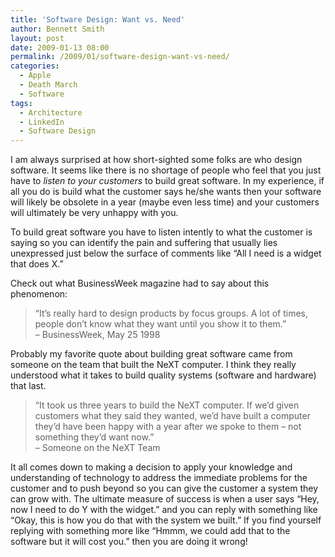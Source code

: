 ```yaml
---
title: 'Software Design: Want vs. Need'
author: Bennett Smith
layout: post
date: 2009-01-13 08:00
permalink: /2009/01/software-design-want-vs-need/
categories:
  - Apple
  - Death March
  - Software
tags:
  - Architecture
  - LinkedIn
  - Software Design
---
```

I am always surprised at how short-sighted some folks are who design software. It seems like there is no shortage of people who feel that you just have to *listen to your customers* to build great software. In my experience, if all you do is build what the customer says he/she wants then your software will likely be obsolete in a year (maybe even less time) and your customers will ultimately be very unhappy with you.

To build great software you have to listen intently to what the customer is saying so you can identify the pain and suffering that usually lies unexpressed just below the surface of comments like “All I need is a widget that does X.”

Check out what BusinessWeek magazine had to say about this phenomenon:

> “It’s really hard to design products by focus groups. A lot of times, people don’t know what they want until you show it to them.”  
> – BusinessWeek, May 25 1998 

Probably my favorite quote about building great software came from someone on the team that built the NeXT computer. I think they really understood what it takes to build quality systems (software and hardware) that last.

> “It took us three years to build the NeXT computer. If we’d given customers what they said they wanted, we’d have built a computer they’d have been happy with a year after we spoke to them – not something they’d want now.”  
> – Someone on the NeXT Team 

It all comes down to making a decision to apply your knowledge and understanding of technology to address the immediate problems for the customer and to push beyond so you can give the customer a system they can grow with. The ultimate measure of success is when a user says “Hey, now I need to do Y with the widget.” and you can reply with something like “Okay, this is how you do that with the system we built.” If you find yourself replying with something more like “Hmmm, we could add that to the software but it will cost you.” then you are doing it wrong!

